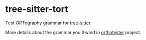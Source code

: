 # tree-sitter-tort

*T*est *ORT*ography grammar for [tree-sitter].

More details about the grammar you'll wind in [orthotester] project.

[tree-sitter]: https://github.com/tree-sitter/tree-sitter
[orthotester]: https://github.com/quendimax/orthotester
